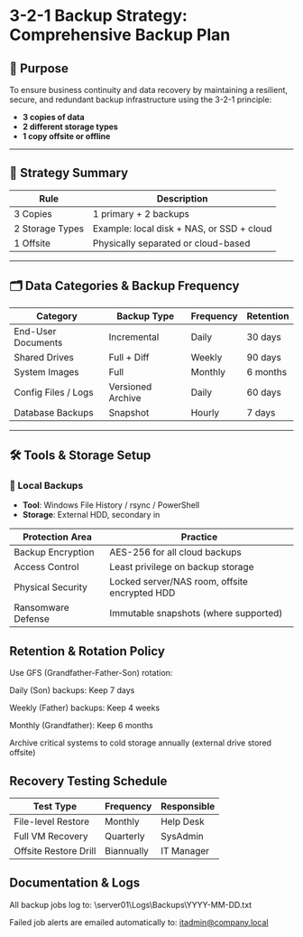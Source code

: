 # 3-2-1 Backup Strategy: Comprehensive Backup Plan

## 🎯 Purpose

To ensure business continuity and data recovery by maintaining a resilient, secure, and redundant backup infrastructure using the 3-2-1 principle:
- **3 copies of data**
- **2 different storage types**
- **1 copy offsite or offline**

---

## 🧱 Strategy Summary

| Rule | Description |
|------|-------------|
| 3 Copies | 1 primary + 2 backups |
| 2 Storage Types | Example: local disk + NAS, or SSD + cloud |
| 1 Offsite | Physically separated or cloud-based |

---

## 🗂️ Data Categories & Backup Frequency

| Category             | Backup Type      | Frequency | Retention |
|----------------------|------------------|-----------|-----------|
| End-User Documents   | Incremental      | Daily     | 30 days   |
| Shared Drives        | Full + Diff      | Weekly    | 90 days   |
| System Images        | Full             | Monthly   | 6 months  |
| Config Files / Logs  | Versioned Archive| Daily     | 60 days   |
| Database Backups     | Snapshot         | Hourly    | 7 days    |

---

## 🛠️ Tools & Storage Setup

### 🔹 Local Backups
- **Tool**: Windows File History / rsync / PowerShell
- **Storage**: External HDD, secondary in


| Protection Area    | Practice                                      |
| ------------------ | --------------------------------------------- |
| Backup Encryption  | AES-256 for all cloud backups                 |
| Access Control     | Least privilege on backup storage             |
| Physical Security  | Locked server/NAS room, offsite encrypted HDD |
| Ransomware Defense | Immutable snapshots (where supported)         |



## Retention & Rotation Policy

Use GFS (Grandfather-Father-Son) rotation:

Daily (Son) backups: Keep 7 days

Weekly (Father) backups: Keep 4 weeks

Monthly (Grandfather): Keep 6 months

Archive critical systems to cold storage annually (external drive stored offsite)


## Recovery Testing Schedule

| Test Type             | Frequency  | Responsible |
| --------------------- | ---------- | ----------- |
| File-level Restore    | Monthly    | Help Desk   |
| Full VM Recovery      | Quarterly  | SysAdmin    |
| Offsite Restore Drill | Biannually | IT Manager  |


## Documentation & Logs

All backup jobs log to: \\server01\Logs\Backups\YYYY-MM-DD.txt

Failed job alerts are emailed automatically to: itadmin@company.local